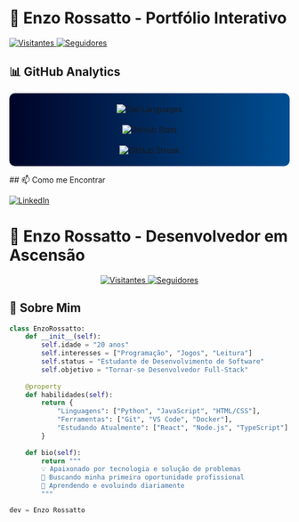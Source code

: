 # 🚀 Enzo Rossatto - Portfólio Interativo


  <div style="margin: 15px 0;">
    <a href="https://github.com/Rossatto20?tab=repositories">
      <img src="https://komarev.com/ghpvc/?username=Rossatto20&color=30A3DC&label=VISITANTES&style=for-the-badge" alt="Visitantes"/>
    </a>
    <a href="https://github.com/Rossatto20?tab=followers">
      <img src="https://img.shields.io/github/followers/Rossatto20?color=E94D5F&label=SEGUIDORES&logo=github&style=for-the-badge" alt="Seguidores"/>
    </a>
  </div>
</div>

## 📊 GitHub Analytics

<div align="center" style="background: linear-gradient(to right, #000428, #004e92); padding: 20px; border-radius: 10px; margin: 15px 0;">

  <!-- Linguagens mais usadas -->
  <img align="center" src="https://github-readme-stats-git-masterrstaa-rickstaa.vercel.app/api/top-langs/?username=Rossatto20&layout=compact&bg_color=000&border_color=30A3DC&title_color=E94D5F&text_color=FFF" alt="Top Languages" style="margin-bottom: 20px;"/>
  
  <div style="display: flex; flex-wrap: wrap; justify-content: center; gap: 20px; margin-bottom: 20px;">
    <!-- Estatísticas principais -->
    <img align="center" src="https://github-readme-stats.vercel.app/api?username=Rossatto20&theme=transparent&bg_color=000&border_color=30A3DC&show_icons=true&icon_color=30A3DC&title_color=E94D5F&text_color=FFF&hide=prs,issues&include_all_commits=true&custom_title=Minhas%20Estatísticas" alt="GitHub Stats"/>
  </div>

  <!-- Sequência de contribuições -->
  <img src="https://streak-stats.demolab.com?user=Rossatto20&theme=dark&background=000000&border=30A3DC&stroke=30A3DC&ring=E94D5F&fire=E94D5F&currStreakNum=FFFFFF&sideNums=FFFFFF&currStreakLabel=30A3DC&sideLabels=30A3DC&dates=FFFFFF" alt="GitHub Streak"/>
</div>
## 📫 Como me Encontrar

[![LinkedIn](https://img.shields.io/badge/LinkedIn-0077B5?style=for-the-badge&logo=linkedin&logoColor=white)](https://www.linkedin.com/in/enzo-rossatto-516a5036b?utm_source=share&utm_campaign=share_via&utm_content=profile&utm_medium=ios_app)
# 🚀 Enzo Rossatto - Desenvolvedor em Ascensão

<div align="center">
  <div style="margin: 15px 0;">
    <a href="https://github.com/Rossatto20?tab=repositories">
      <img src="https://komarev.com/ghpvc/?username=Rossatto20&color=30A3DC&label=VISITANTES&style=for-the-badge" alt="Visitantes"/>
    </a>
    <a href="https://github.com/Rossatto20?tab=followers">
      <img src="https://img.shields.io/github/followers/Rossatto20?color=E94D5F&label=SEGUIDORES&logo=github&style=for-the-badge" alt="Seguidores"/>
    </a>
  </div>
</div>

## 🌟 Sobre Mim

```python
class EnzoRossatto:
    def __init__(self):
        self.idade = "20 anos"
        self.interesses = ["Programação", "Jogos", "Leitura"] 
        self.status = "Estudante de Desenvolvimento de Software"
        self.objetivo = "Tornar-se Desenvolvedor Full-Stack"
        
    @property
    def habilidades(self):
        return {
            "Linguagens": ["Python", "JavaScript", "HTML/CSS"],
            "Ferramentas": ["Git", "VS Code", "Docker"],
            "Estudando Atualmente": ["React", "Node.js", "TypeScript"]
        }
        
    def bio(self):
        return """
        💡 Apaixonado por tecnologia e solução de problemas
        🚀 Buscando minha primeira oportunidade profissional
        🌱 Aprendendo e evoluindo diariamente
        """

dev = Enzo Rossatto
